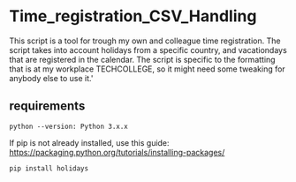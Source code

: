 # Time_registration_CSV_Handling
This script is a tool for trough my own and colleague time registration.
The script takes into account holidays from a specific country, and vacationdays that are registered in the calendar.
The script is specific to the formatting that is at my workplace TECHCOLLEGE, so it might need some tweaking for anybody else to use it.'

## requirements

```python --version: Python 3.x.x```

If pip is not already installed, use this guide: https://packaging.python.org/tutorials/installing-packages/

```pip install holidays```
